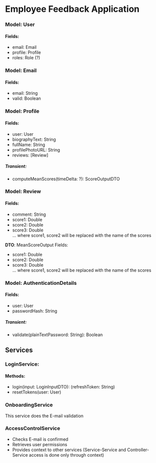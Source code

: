 # Employee Feedback Application



### Model: User
#### Fields:
- email: Email
- profile: Profile
- roles: Role (?)

### Model: Email
#### Fields:
- email: String
- valid: Boolean

### Model: Profile
#### Fields:
- user: User
- biographyText: String
- fullName: String
- profilePhotoURL: String
- reviews: \[Review\]
##### Transient:
- computeMeanScores(timeDelta: ?):  ScoreOutputDTO

### Model: Review
#### Fields: 
- comment: String
- score1: Double  
- score2: Double  
- score3: Double  
... where score1, score2 will be replaced with the name of the scores

**DTO**: MeanScoreOutput
Fields:
- score1: Double
- score2: Double
- score3: Double  
  ... where score1, score2 will be replaced with the name of the scores



### Model: AuthenticationDetails
#### Fields:
- user: User
- passwordHash: String
##### Transient:
- validate(plainTextPassword: String): Boolean


## Services

### LoginService:

#### Methods:
- login(input: LoginInputDTO): (refreshToken: String)
- resetTokens(user: User)

### OnboardingService
This service does the E-mail validation

### AccessControlService
- Checks E-mail is confirmed
- Retrieves user permissions
- Provides context to other services (Service-Service and Controller-Service access is done only through context)



